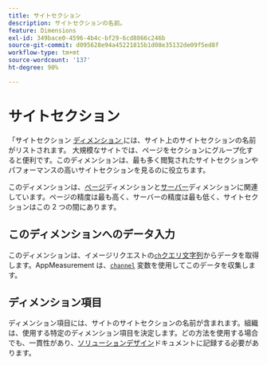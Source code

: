 ```yaml
---
title: サイトセクション
description: サイトセクションの名前。
feature: Dimensions
exl-id: 349bace0-4596-4b4c-bf29-6cd8866c246b
source-git-commit: d095628e94a45221815b1d08e35132de09f5ed8f
workflow-type: tm+mt
source-wordcount: '137'
ht-degree: 90%

---
```


# サイトセクション

「サイトセクション [ ディメンション ](overview.md) には、サイト上のサイトセクションの名前がリストされます。 大規模なサイトでは、ページをセクションにグループ化すると便利です。このディメンションは、最も多く閲覧されたサイトセクションやパフォーマンスの高いサイトセクションを見るのに役立ちます。

このディメンションは、[ページ](page.md)ディメンションと[サーバー](server.md)ディメンションに関連しています。ページの精度は最も高く、サーバーの精度は最も低く、サイトセクションはこの 2 つの間にあります。

## このディメンションへのデータ入力

このディメンションは、イメージリクエストの[`ch`クエリ文字列](/help/implement/validate/query-parameters.md)からデータを取得します。AppMeasurement は、[`channel`](/help/implement/vars/page-vars/channel.md) 変数を使用してこのデータを収集します。

## ディメンション項目

ディメンション項目には、サイトのサイトセクションの名前が含まれます。組織は、使用する特定のディメンション項目を決定します。どの方法を使用する場合でも、一貫性があり、[ソリューションデザイン](/help/implement/prepare/solution-design.md)ドキュメントに記録する必要があります。
